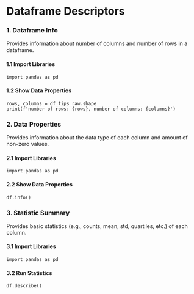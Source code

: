 # Dataframe Descriptors
### 1. Dataframe Info
Provides information about number of columns and number of rows in a dataframe.
#### 1.1 Import Libraries
    import pandas as pd
#### 1.2 Show Data Properties
    rows, columns = df_tips_raw.shape
    print(f'number of rows: {rows}, number of columns: {columns}')
### 2. Data Properties
Provides information about the data type of each column and amount of non-zero values.
#### 2.1 Import Libraries
    import pandas as pd
#### 2.2 Show Data Properties
    df.info()
### 3. Statistic Summary
Provides basic statistics (e.g., counts, mean, std, quartiles, etc.) of each column.
#### 3.1 Import Libraries
    import pandas as pd
#### 3.2 Run Statistics
    df.describe()



